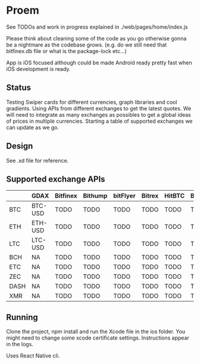 # Proem

See TODOs and work in progress explained in ./web/pages/home/index.js

Please think about cleaning some of the code as you go otherwise gonna be a nightmare as the codebase grows. (e.g. do we still need that bitfinex.db file or what is the package-lock etc...)

App is iOS focused although could be made Android ready pretty fast when iOS development is ready.

## Status

Testing Swiper cards for different currencies, graph libraries and cool gradients.
Using APIs from different exchanges to get the latest quotes. We will need to integrate as many exchanges as possibles to get a global ideas of prices in multiple currencies. Starting a table of supported exchanges we can update as we go.

## Design

See .xd file for reference.

## Supported exchange APIs

|  | GDAX | Bitfinex | Bithump | bitFlyer | Bitrex | HitBTC | Bitstamp | Gemini | Poloniex | Kraken | Korbit | Binance | Coinone | OkCoin | BTCC | Huobi |
| ------ | ------ | ------ | ------ | ------ | ------ | ------ | ------ | ------ | ------ | ------ | ------ | ------ | ------ | ------ | ------ | ------ |
| BTC | BTC-USD | TODO | TODO | TODO | TODO | TODO | TODO | TODO | TODO | TODO | TODO | TODO | TODO | TODO | TODO | TODO |
| ETH | ETH-USD | TODO | TODO | TODO | TODO | TODO | TODO | TODO | TODO | TODO | TODO | TODO | TODO | TODO | TODO | TODO |
| LTC | LTC-USD | TODO | TODO | TODO | TODO | TODO | TODO | TODO | TODO | TODO | TODO | TODO | TODO | TODO | TODO | TODO |
| BCH | NA | TODO | TODO | TODO | TODO | TODO | TODO | TODO | TODO | TODO | TODO | TODO | TODO | TODO | TODO | TODO |
| ETC | NA | TODO | TODO | TODO | TODO | TODO | TODO | TODO | TODO | TODO | TODO | TODO | TODO | TODO | TODO | TODO |
| ZEC | NA | TODO | TODO | TODO | TODO | TODO | TODO | TODO | TODO | TODO | TODO | TODO | TODO | TODO | TODO | TODO |
| DASH | NA | TODO | TODO | TODO | TODO | TODO | TODO | TODO | TODO | TODO | TODO | TODO | TODO | TODO | TODO | TODO |
| XMR | NA | TODO | TODO | TODO | TODO | TODO | TODO | TODO | TODO | TODO | TODO | TODO | TODO | TODO | TODO | TODO |

## Running

Clone the project, npm install and run the Xcode file in the ios folder. You might need to change some xcode certificate settings. Instructions appear in the logs.

Uses React Native cli.
